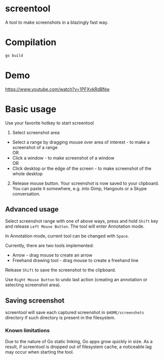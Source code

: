 screentool
=====

A tool to make screenshots in a blazingly fast way.

# Compilation

```bash
go build
```

# Demo

https://www.youtube.com/watch?v=1PFXvkRdBNw

# Basic usage

Use your favorite hotkey to start screentool

1. Select screenshot area

- Select a range by dragging mouse over area of interest - to make a screenshot of a range \
  OR
- Click a window - to make screenshot of a window \
  OR
- Click desktop or the edge of the screen - to make screenshot of the whole desktop

2. Release mouse button. Your screenshot is now saved to your clipboard.
   You can paste it somewhere, e.g. into Gimp, Hangouts or a Skype conversation.

## Advanced usage

Select screenshot range with one of above ways, press and hold `Shift` key and release `Left Mouse Button`.
The tool will enter Annotation mode.

In Annotation mode, current tool can be changed with `Space`.

Currently, there are two tools implemented:

- Arrow - drag mouse to create an arrow
- Freehand drawing tool - drag mouse to create a freehand line

Release `Shift` to save the screenshot to the clipboard.

Use `Right Mouse Button` to undo last action (creating an annotation or selecting screenshot area).

## Saving screenshot

screentool will save each captured screenshot in `$HOME/screenshots` directory if such directory is present
in the filesystem.

### Known limitations

Due to the nature of Go static linking, Go apps grow quickly in size.
As a result, if screentool is dropped out of filesystem cache, a noticeable lag may 
occur when starting the tool.
